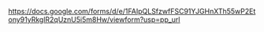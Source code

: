  https://docs.google.com/forms/d/e/1FAIpQLSfzwfFSC91YJGHnXTh55wP2Etony91yRkglR2qUznU5i5m8Hw/viewform?usp=pp_url
